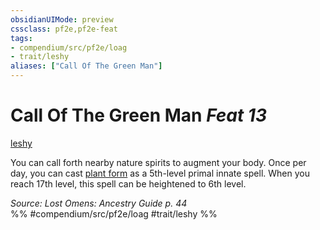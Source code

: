 ```yaml
---
obsidianUIMode: preview
cssclass: pf2e,pf2e-feat
tags:
- compendium/src/pf2e/loag
- trait/leshy
aliases: ["Call Of The Green Man"]
---
```

# Call Of The Green Man  *Feat 13*  
[leshy](rules/traits/leshy-b1.md "Leshy Ancestry & Heritage Trait")  


You can call forth nearby nature spirits to augment your body. Once per day, you can cast [plant form](compendium/spells/plant-form.md) as a 5th-level primal innate spell. When you reach 17th level, this spell can be heightened to 6th level.

*Source: Lost Omens: Ancestry Guide p. 44*  
%% #compendium/src/pf2e/loag #trait/leshy %%